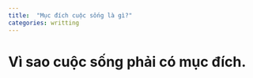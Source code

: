```yaml
---
title:  "Mục đích cuộc sống là gì?"
categories: writting
---
```

# Vì sao cuộc sống phải có mục đích.


